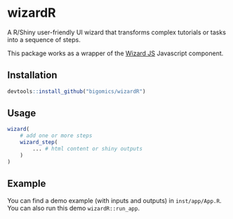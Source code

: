 
# wizardR

A R/Shiny user-friendly UI wizard that transforms complex tutorials or tasks into a sequence of steps. 

This package works as a wrapper of the <a href="https://github.com/AdrianVillamayor/Wizard-JS" target="_blank">Wizard JS</a> Javascript component.

## Installation

``` r
devtools::install_github("bigomics/wizardR")
```
## Usage

``` r
wizard(  
    # add one or more steps
    wizard_step(
        ... # html content or shiny outputs
    )
)
```
## Example

You can find a demo example (with inputs and outputs) in `inst/app/App.R`. You can also run this demo `wizardR::run_app`.
